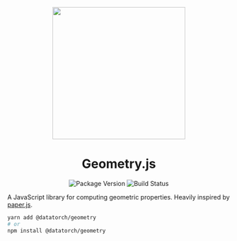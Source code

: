 <p align="center">
    <img src="https://raw.githubusercontent.com/datatorch/documentation/master/docs/.vuepress/public/shapes.png" width="300" />
</p>

<h1 align="center">
  Geometry.js
</h1>

<p align="center">
  <img alt="Package Version" src="https://img.shields.io/npm/v/@datatorch/geometry">
  <img alt="Build Status" src="https://img.shields.io/github/workflow/status/datatorch/geometry.js/Test">
</p>

A JavaScript library for computing geometric properties. Heavily inspired by [paper.js](http://paperjs.org/).

```sh
yarn add @datatorch/geometry
# or
npm install @datatorch/geometry
```
